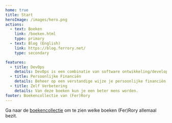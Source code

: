 ```yaml
---
home: true
title: Start
heroImage: /images/hero.png
actions:
  - text: Boeken
    link: /boeken.html
    type: primary
  - text: Blog (English)
    link: https://blog.ferrory.net/
    type: secondary

features:
  - title: DevOps
    details: DevOps is een combinatie van software ontwikkeling/development (Dev) en Informatie Technologie Operaties (Ops), plus de bundeling van mensen, processen en technologie om doorlopend waarde aan klanten te bieden. 
  - title: Persoonlijke Financiën
    details: Beheer op een verstandige wijze je persoonlijke financiën.
  - title: Zelf Verbetering
    details: Van deze boeken kun je een beter mens worden. 
footer: Boekencollectie van (Fer)Rory
---
```


Ga naar de [boekencollectie] om te zien welke boeken (Fer)Rory allemaal bezit.




[boekencollectie]: /boeken.md

